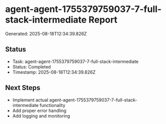 # agent-agent-1755379759037-7-full-stack-intermediate Report

Generated: 2025-08-18T12:34:39.826Z

## Status
- Task: agent-agent-1755379759037-7-full-stack-intermediate
- Status: Completed
- Timestamp: 2025-08-18T12:34:39.826Z

## Next Steps
- Implement actual agent-agent-1755379759037-7-full-stack-intermediate functionality
- Add proper error handling
- Add logging and monitoring

